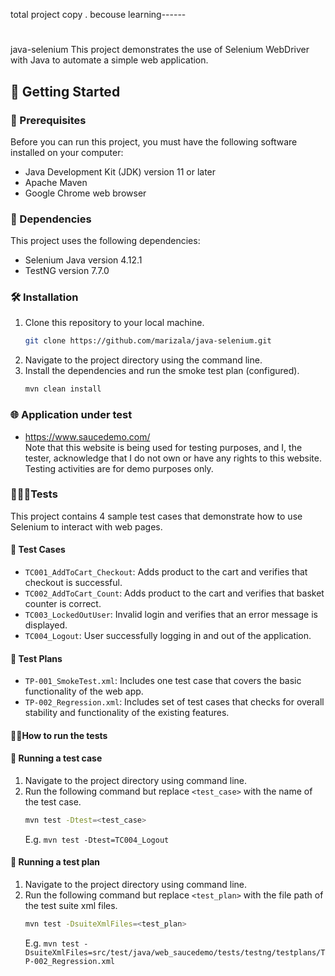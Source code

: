 total project copy . becouse learning------
# 
java-selenium 
This project demonstrates the use of Selenium WebDriver with Java to automate a simple web application.


## 🚀 Getting Started

### 🚧 Prerequisites
Before you can run this project, you must have the following software installed on your computer:

- Java Development Kit (JDK) version 11 or later
- Apache Maven
- Google Chrome web browser

### 🔗 Dependencies

This project uses the following dependencies:

- Selenium Java version 4.12.1
- TestNG version 7.7.0

### 🛠️ Installation
1. Clone this repository to your local machine.   
   ```sh
   git clone https://github.com/marizala/java-selenium.git
   ```
2. Navigate to the project directory using the command line.
3. Install the dependencies and run the smoke test plan (configured).   
   ```sh
   mvn clean install
   ```

### 🌐 Application under test
* https://www.saucedemo.com/ <br/>
  Note that this website is being used for testing purposes, and I, the tester, acknowledge that I do not own or have any rights to this website. 
  Testing activities are for demo purposes only.
### 👨🏼‍🔬Tests

This project contains 4 sample test cases that demonstrate how to use Selenium to interact with web pages. 

#### 🧪 Test Cases
- `TC001_AddToCart_Checkout`: Adds product to the cart and verifies that checkout is successful.
- `TC002_AddToCart_Count`: Adds product to the cart and verifies that basket counter is correct.
- `TC003_LockedOutUser`: Invalid login and verifies that an error message is displayed.
- `TC004_Logout`: User successfully logging in and out of the application.

#### 📝 Test Plans
- `TP-001_SmokeTest.xml`: Includes one test case that covers the basic functionality of the web app.
- `TP-002_Regression.xml`: Includes set of test cases that checks for overall stability and functionality of the existing features. 


#### 🏃🏽How to run the tests

#### 🚦 Running a test case
1. Navigate to the project directory using command line.
2. Run the following command but replace `<test_case>` with the name of the test case.   
   ```sh
   mvn test -Dtest=<test_case>
   ```  
   E.g. `mvn test -Dtest=TC004_Logout`

#### 🚦 Running a test plan
1. Navigate to the project directory using command line.
2. Run the following command but replace `<test_plan>` with the file path of the test suite xml files.  
   ```sh
   mvn test -DsuiteXmlFiles=<test_plan>
   ```
   E.g. `mvn test -DsuiteXmlFiles=src/test/java/web_saucedemo/tests/testng/testplans/TP-002_Regression.xml`

